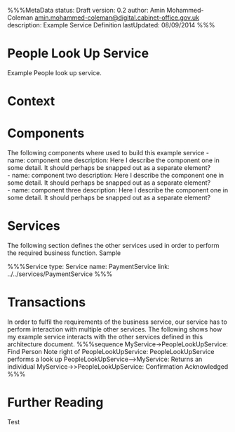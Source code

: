 %%%MetaData
status: Draft
version: 0.2
author: Amin Mohammed-Coleman <amin.mohammed-coleman@digital.cabinet-office.gov.uk>
description: Example Service Definition 
lastUpdated: 08/09/2014
%%%


# People Look Up Service

Example People look up service.


# Context


# Components

The following components where used to build this example service
    - name: component one
      description:
        Here I describe the component one in some detail. It should
        perhaps be snapped out as a separate element?        
	- name: component two
	  description:
	   	Here I describe the component one in some detail. It should
	    perhaps be snapped out as a separate element?        
	- name: component three
	  description:
		Here I describe the component one in some detail. It should
		perhaps be snapped out as a separate element?        
  

# Services

The following section defines the other services used in order to perform the required business function. Sample

%%%Service
type: Service
name: PaymentService
link: ../../services/PaymentService
%%%

# Transactions
In order to fulfil the requirements of the business service, our service has to perform interaction with multiple other services. The following shows how my example service interacts with the other services defined in this architecture document.
%%%sequence
MyService->PeopleLookUpService: Find Person
Note right of PeopleLookUpService: PeopleLookUpService performs a look up
PeopleLookUpService-->MyService: Returns an individual
MyService->>PeopleLookUpService: Confirmation Acknowledged
%%%


# Further Reading

Test	

